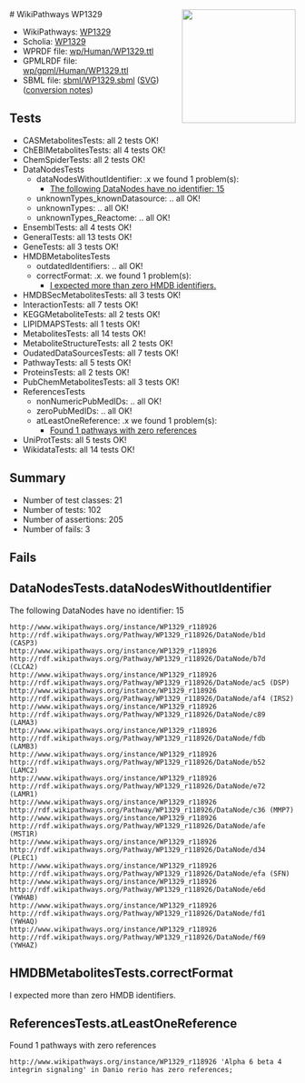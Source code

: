 <img style="float: right; width: 200px" src="../logo.png" />
# WikiPathways WP1329

* WikiPathways: [WP1329](https://identifiers.org/wikipathways:WP1329)
* Scholia: [WP1329](https://scholia.toolforge.org/wikipathways/WP1329)
* WPRDF file: [wp/Human/WP1329.ttl](../wp/Human/WP1329.ttl)
* GPMLRDF file: [wp/gpml/Human/WP1329.ttl](../wp/gpml/Human/WP1329.ttl)
* SBML file: [sbml/WP1329.sbml](../sbml/WP1329.sbml) ([SVG](../sbml/WP1329.svg)) ([conversion notes](../sbml/WP1329.txt))

## Tests
* CASMetabolitesTests: all 2 tests OK!
* ChEBIMetabolitesTests: all 4 tests OK!
* ChemSpiderTests: all 2 tests OK!
* DataNodesTests
    * dataNodesWithoutIdentifier: .x we found 1 problem(s):
        * [The following DataNodes have no identifier: 15](#8792c495)
    * unknownTypes_knownDatasource: .. all OK!
    * unknownTypes: .. all OK!
    * unknownTypes_Reactome: .. all OK!
* EnsemblTests: all 4 tests OK!
* GeneralTests: all 13 tests OK!
* GeneTests: all 3 tests OK!
* HMDBMetabolitesTests
    * outdatedIdentifiers: .. all OK!
    * correctFormat: .x. we found 1 problem(s):
        * [I expected more than zero HMDB identifiers.](#ad154c1e)
* HMDBSecMetabolitesTests: all 3 tests OK!
* InteractionTests: all 7 tests OK!
* KEGGMetaboliteTests: all 2 tests OK!
* LIPIDMAPSTests: all 1 tests OK!
* MetabolitesTests: all 14 tests OK!
* MetaboliteStructureTests: all 2 tests OK!
* OudatedDataSourcesTests: all 7 tests OK!
* PathwayTests: all 5 tests OK!
* ProteinsTests: all 2 tests OK!
* PubChemMetabolitesTests: all 3 tests OK!
* ReferencesTests
    * nonNumericPubMedIDs: .. all OK!
    * zeroPubMedIDs: .. all OK!
    * atLeastOneReference: .x we found 1 problem(s):
        * [Found 1 pathways with zero references](#35eb778e)
* UniProtTests: all 5 tests OK!
* WikidataTests: all 14 tests OK!


## Summary

* Number of test classes: 21
* Number of tests: 102
* Number of assertions: 205
* Number of fails: 3

## Fails

<a name="8792c495" />

## DataNodesTests.dataNodesWithoutIdentifier

The following DataNodes have no identifier: 15
```
http://www.wikipathways.org/instance/WP1329_r118926 http://rdf.wikipathways.org/Pathway/WP1329_r118926/DataNode/b1d (CASP3)
http://www.wikipathways.org/instance/WP1329_r118926 http://rdf.wikipathways.org/Pathway/WP1329_r118926/DataNode/b7d (CLCA2)
http://www.wikipathways.org/instance/WP1329_r118926 http://rdf.wikipathways.org/Pathway/WP1329_r118926/DataNode/ac5 (DSP)
http://www.wikipathways.org/instance/WP1329_r118926 http://rdf.wikipathways.org/Pathway/WP1329_r118926/DataNode/af4 (IRS2)
http://www.wikipathways.org/instance/WP1329_r118926 http://rdf.wikipathways.org/Pathway/WP1329_r118926/DataNode/c89 (LAMA3)
http://www.wikipathways.org/instance/WP1329_r118926 http://rdf.wikipathways.org/Pathway/WP1329_r118926/DataNode/fdb (LAMB3)
http://www.wikipathways.org/instance/WP1329_r118926 http://rdf.wikipathways.org/Pathway/WP1329_r118926/DataNode/b52 (LAMC2)
http://www.wikipathways.org/instance/WP1329_r118926 http://rdf.wikipathways.org/Pathway/WP1329_r118926/DataNode/e72 (LAMR1)
http://www.wikipathways.org/instance/WP1329_r118926 http://rdf.wikipathways.org/Pathway/WP1329_r118926/DataNode/c36 (MMP7)
http://www.wikipathways.org/instance/WP1329_r118926 http://rdf.wikipathways.org/Pathway/WP1329_r118926/DataNode/afe (MST1R)
http://www.wikipathways.org/instance/WP1329_r118926 http://rdf.wikipathways.org/Pathway/WP1329_r118926/DataNode/d34 (PLEC1)
http://www.wikipathways.org/instance/WP1329_r118926 http://rdf.wikipathways.org/Pathway/WP1329_r118926/DataNode/efa (SFN)
http://www.wikipathways.org/instance/WP1329_r118926 http://rdf.wikipathways.org/Pathway/WP1329_r118926/DataNode/e6d (YWHAB)
http://www.wikipathways.org/instance/WP1329_r118926 http://rdf.wikipathways.org/Pathway/WP1329_r118926/DataNode/fd1 (YWHAQ)
http://www.wikipathways.org/instance/WP1329_r118926 http://rdf.wikipathways.org/Pathway/WP1329_r118926/DataNode/f69 (YWHAZ)
```

<a name="ad154c1e" />

## HMDBMetabolitesTests.correctFormat

I expected more than zero HMDB identifiers.
<a name="35eb778e" />

## ReferencesTests.atLeastOneReference

Found 1 pathways with zero references
```
http://www.wikipathways.org/instance/WP1329_r118926 'Alpha 6 beta 4 integrin signaling' in Danio rerio has zero references; 
```

